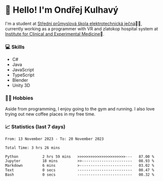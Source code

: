 # 👋 Hello! I'm Ondřej Kulhavý

I'm a student at [Střední průmyslová škola elektrotechnická ječná](https://www.spsejecna.cz/)👨‍🎓, currently working as a programmer with VR and zlatokop hospital system at [Institute for Clinical and Experimental Medicine](https://www.ikem.cz/en/)🏥.

### 💻 Skills
- C#
- Java
- JavaScript
- TypeScript
- Blender
- Unity 3D

### 🏋️‍♂️ Hobbies

Aside from programming, I enjoy going to the gym and running. I also love trying out new coffee places in my free time.

### 📈 Statistics (last 7 days)
<!--START_SECTION:waka-->

```txt
From: 13 November 2023 - To: 20 November 2023

Total Time: 3 hrs 26 mins

Python           2 hrs 59 mins   >>>>>>>>>>>>>>>>>>>>>>---   87.00 %
Jupyter          18 mins         >>-----------------------   08.93 %
Markdown         6 mins          >------------------------   03.02 %
Text             0 secs          -------------------------   00.47 %
Bash             0 secs          -------------------------   00.32 %
```

<!--END_SECTION:waka-->



